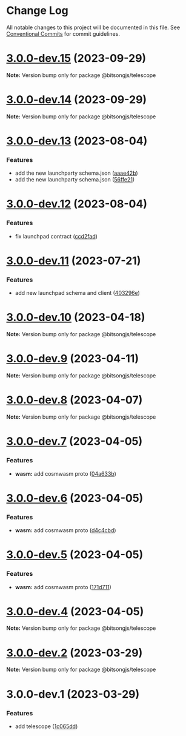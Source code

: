 # Change Log

All notable changes to this project will be documented in this file.
See [Conventional Commits](https://conventionalcommits.org) for commit guidelines.

# [3.0.0-dev.15](https://github.com/bitsongofficial/bitsongjs/compare/@bitsongjs/telescope@3.0.0-dev.14...@bitsongjs/telescope@3.0.0-dev.15) (2023-09-29)

**Note:** Version bump only for package @bitsongjs/telescope





# [3.0.0-dev.14](https://github.com/bitsongofficial/bitsongjs/compare/@bitsongjs/telescope@3.0.0-dev.13...@bitsongjs/telescope@3.0.0-dev.14) (2023-09-29)

**Note:** Version bump only for package @bitsongjs/telescope





# [3.0.0-dev.13](https://github.com/bitsongofficial/bitsongjs/compare/@bitsongjs/telescope@3.0.0-dev.12...@bitsongjs/telescope@3.0.0-dev.13) (2023-08-04)


### Features

* add the new launchparty schema.json ([aaae42b](https://github.com/bitsongofficial/bitsongjs/commit/aaae42bbf544f7241c57ebd8f1e7b235d47e31e3))
* add the new launchparty schema.json ([56ffe21](https://github.com/bitsongofficial/bitsongjs/commit/56ffe218518e90e2759da34ac0434bb5e8e80a74))





# [3.0.0-dev.12](https://github.com/bitsongofficial/bitsongjs/compare/@bitsongjs/telescope@3.0.0-dev.11...@bitsongjs/telescope@3.0.0-dev.12) (2023-08-04)


### Features

* fix launchpad contract ([ccd2fad](https://github.com/bitsongofficial/bitsongjs/commit/ccd2fad765634c7a23ad3d5261057805eabffc48))





# [3.0.0-dev.11](https://github.com/bitsongofficial/bitsongjs/compare/@bitsongjs/telescope@3.0.0-dev.10...@bitsongjs/telescope@3.0.0-dev.11) (2023-07-21)


### Features

* add new launchpad schema and client ([403296e](https://github.com/bitsongofficial/bitsongjs/commit/403296e0596740266f8e20ebf1a7d5b401f0ac31))





# [3.0.0-dev.10](https://github.com/bitsongofficial/bitsongjs/compare/@bitsongjs/telescope@3.0.0-dev.9...@bitsongjs/telescope@3.0.0-dev.10) (2023-04-18)

**Note:** Version bump only for package @bitsongjs/telescope





# [3.0.0-dev.9](https://github.com/bitsongofficial/bitsongjs/compare/@bitsongjs/telescope@3.0.0-dev.8...@bitsongjs/telescope@3.0.0-dev.9) (2023-04-11)

**Note:** Version bump only for package @bitsongjs/telescope





# [3.0.0-dev.8](https://github.com/bitsongofficial/bitsongjs/compare/@bitsongjs/telescope@3.0.0-dev.7...@bitsongjs/telescope@3.0.0-dev.8) (2023-04-07)

**Note:** Version bump only for package @bitsongjs/telescope





# [3.0.0-dev.7](https://github.com/bitsongofficial/bitsongjs/compare/@bitsongjs/telescope@3.0.0-dev.6...@bitsongjs/telescope@3.0.0-dev.7) (2023-04-05)


### Features

* **wasm:** add cosmwasm proto ([04a633b](https://github.com/bitsongofficial/bitsongjs/commit/04a633bd4ef7d906e7e608ddc30231587d370569))





# [3.0.0-dev.6](https://github.com/bitsongofficial/bitsongjs/compare/@bitsongjs/telescope@3.0.0-dev.5...@bitsongjs/telescope@3.0.0-dev.6) (2023-04-05)


### Features

* **wasm:** add cosmwasm proto ([d4c4cbd](https://github.com/bitsongofficial/bitsongjs/commit/d4c4cbdb8872f9e675b05246594450d66c5d9c1d))





# [3.0.0-dev.5](https://github.com/bitsongofficial/bitsongjs/compare/@bitsongjs/telescope@3.0.0-dev.4...@bitsongjs/telescope@3.0.0-dev.5) (2023-04-05)


### Features

* **wasm:** add cosmwasm proto ([171d711](https://github.com/bitsongofficial/bitsongjs/commit/171d711577a7857bbe924e394b3158c2cb94d341))





# [3.0.0-dev.4](https://github.com/bitsongofficial/bitsongjs/compare/@bitsongjs/telescope@3.0.0-dev.2...@bitsongjs/telescope@3.0.0-dev.4) (2023-04-05)

**Note:** Version bump only for package @bitsongjs/telescope





# [3.0.0-dev.2](https://github.com/bitsongofficial/bitsongjs/compare/@bitsongjs/telescope@3.0.0-dev.1...@bitsongjs/telescope@3.0.0-dev.2) (2023-03-29)

**Note:** Version bump only for package @bitsongjs/telescope





# 3.0.0-dev.1 (2023-03-29)


### Features

* add telescope ([1c065dd](https://github.com/bitsongofficial/bitsongjs/commit/1c065ddb0ca72c3a09faf2e5a1830d0bc519f79b))
